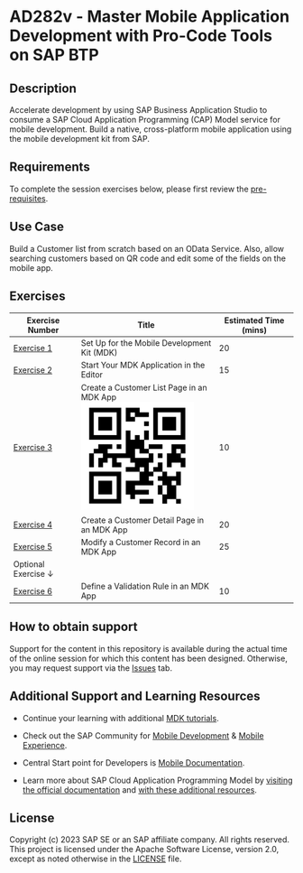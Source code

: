 # AD282v - Master Mobile Application Development with Pro-Code Tools on SAP BTP

## Description
Accelerate development by using SAP Business Application Studio to consume a SAP Cloud Application Programming (CAP) Model service for mobile development. Build a native, cross-platform mobile application using the mobile development kit from SAP.

## Requirements
To complete the session exercises below, please first review the [pre-requisites](https://developers.sap.com/group.mobile-dev-kit-setup.html).

## Use Case

Build a Customer list from scratch based on an OData Service. Also, allow searching customers based on QR code and edit some of the fields on the mobile app.

## Exercises
| Exercise Number | Title                                           | Estimated Time (mins) |
| --------------- | -----------------------------------------------| ------------------- |
| [Exercise 1](https://developers.sap.com/group.mobile-dev-kit-setup.html) | Set Up for the Mobile Development Kit (MDK) | 20 |
| [Exercise 2](https://developers.sap.com/tutorials/cp-mobile-dev-kit-offline-app.html) | Start Your MDK Application in the Editor | 15 |
| [Exercise 3](https://developers.sap.com/tutorials/cp-mobile-dev-kit-list-page.html) | Create a Customer List Page in an MDK App <br>  <img src="images/qr.jpg" alt="QR Code to Scan" width="200"/>| 10 |
| [Exercise 4](https://developers.sap.com/tutorials/cp-mobile-dev-kit-detail-page.html) | Create a Customer Detail Page in an MDK App | 20 |
| [Exercise 5](https://developers.sap.com/tutorials/cp-mobile-dev-kit-edit-customer.html) | Modify a Customer Record in an MDK App | 25 |
| Optional Exercise ↓ |                                                 |                     |
| [Exercise 6](https://developers.sap.com/tutorials/cp-mobile-dev-kit-add-validation.html) | Define a Validation Rule in an MDK App | 10 |



## How to obtain support
Support for the content in this repository is available during the actual time of the online session for which this content has been designed. Otherwise, you may request support via the [Issues](../../issues) tab.

## Additional Support and Learning Resources
- Continue your learning with additional [MDK tutorials](https://help.sap.com/doc/f53c64b93e5140918d676b927a3cd65b/Cloud/en-US/docs-en/guides/getting-started/mdk/overview.html#tutorials).

- Check out the SAP Community for [Mobile Development](https://community.sap.com/topics/mobile-technology) & [Mobile Experience](https://community.sap.com/topics/mobile-experience).

- Central Start point for Developers is [Mobile Documentation](https://help.sap.com/doc/f53c64b93e5140918d676b927a3cd65b/Cloud/en-US/docs-en/index.html).
  
- Learn more about SAP Cloud Application Programming Model by [visiting the official documentation](https://cap.cloud.sap/docs/) and [with these additional resources](https://cap.cloud.sap/docs/resources/).

## License
Copyright (c) 2023 SAP SE or an SAP affiliate company. All rights reserved. This project is licensed under the Apache Software License, version 2.0, except as noted otherwise in the [LICENSE](LICENSES/Apache-2.0.txt) file.
